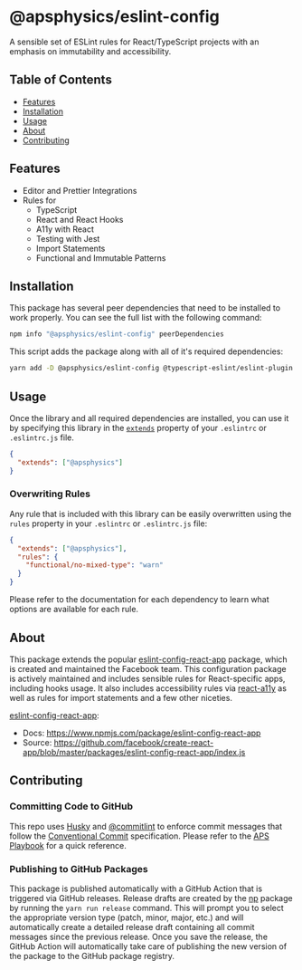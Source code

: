 # @apsphysics/eslint-config

A sensible set of ESLint rules for React/TypeScript projects with an emphasis on immutability and accessibility.

## Table of Contents

- [Features](#features)
- [Installation](#installation)
- [Usage](#usage)
- [About](#about)
- [Contributing](#contributing)

## Features

- Editor and Prettier Integrations
- Rules for
  - TypeScript
  - React and React Hooks
  - A11y with React
  - Testing with Jest
  - Import Statements
  - Functional and Immutable Patterns

## Installation

This package has several peer dependencies that need to be installed to work properly. You can see the full list with the following command:

```sh
npm info "@apsphysics/eslint-config" peerDependencies
```

This script adds the package along with all of it's required dependencies:

```sh
yarn add -D @apsphysics/eslint-config @typescript-eslint/eslint-plugin @typescript-eslint/parser babel-eslint eslint eslint-config-prettier eslint-config-react-app eslint-plugin-flowtype eslint-plugin-functional eslint-plugin-immutable eslint-plugin-import eslint-plugin-jest eslint-plugin-jsx-a11y eslint-plugin-prettier eslint-plugin-react eslint-plugin-react-hooks prettier typescript
```

## Usage

Once the library and all required dependencies are installed, you can use it by specifying this library in the [`extends`](http://eslint.org/docs/user-guide/configuring#extending-configuration-files) property of your `.eslintrc` or `.eslintrc.js` file.

```json
{
  "extends": ["@apsphysics"]
}
```

### Overwriting Rules

Any rule that is included with this library can be easily overwritten using the `rules` property in your `.eslintrc` or `.eslintrc.js` file:

```json
{
  "extends": ["@apsphysics"],
  "rules": {
    "functional/no-mixed-type": "warn"
  }
}
```

Please refer to the documentation for each dependency to learn what options are available for each rule.

## About

This package extends the popular [eslint-config-react-app](https://www.npmjs.com/package/eslint-config-react-app) package, which is created and maintained the Facebook team. This configuration package is actively maintained and includes sensible rules for React-specific apps, including hooks usage. It also includes accessibility rules via [react-a11y](https://github.com/reactjs/react-a11y) as well as rules for import statements and a few other niceties.

[eslint-config-react-app](https://www.npmjs.com/package/eslint-config-react-app):

- Docs: https://www.npmjs.com/package/eslint-config-react-app
- Source: https://github.com/facebook/create-react-app/blob/master/packages/eslint-config-react-app/index.js

## Contributing

### Committing Code to GitHub

This repo uses [Husky](https://typicode.github.io/husky/#/) and [@commitlint](https://commitlint.js.org/#/) to enforce commit messages that follow the [Conventional Commit](https://www.conventionalcommits.org) specification. Please refer to the [APS Playbook](https://apsphysics.atlassian.net/wiki/spaces/SWENG/pages/993786/Playbook#Conventional-Commits) for a quick reference.

### Publishing to GitHub Packages

This package is published automatically with a GitHub Action that is triggered via GitHub releases. Release drafts are created by the [np](https://www.npmjs.com/package/np) package by running the `yarn run release` command. This will prompt you to select the appropriate version type (patch, minor, major, etc.) and will automatically create a detailed release draft containing all commit messages since the previous release. Once you save the release, the GitHub Action will automatically take care of publishing the new version of the package to the GitHub package registry.

